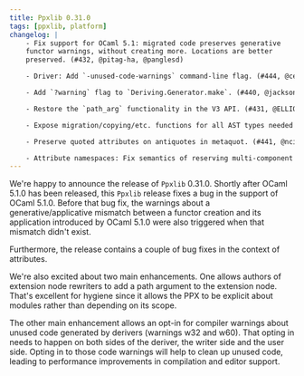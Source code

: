 ```yaml
---
title: Ppxlib 0.31.0
tags: [ppxlib, platform]
changelog: |
    - Fix support for OCaml 5.1: migrated code preserves generative
    functor warnings, without creating more. Locations are better
    preserved. (#432, @pitag-ha, @panglesd)

    - Driver: Add `-unused-code-warnings` command-line flag. (#444, @ceastlund)

    - Add `?warning` flag to `Deriving.Generator.make`. (#440, @jacksonzou123 via @ceastlund)

    - Restore the `path_arg` functionality in the V3 API. (#431, @ELLIOTTCABLE)

    - Expose migration/copying/etc. functions for all AST types needed by `Pprintast`. (#454, @antalsz)

    - Preserve quoted attributes on antiquotes in metaquot. (#441, @ncik-roberts)

    - Attribute namespaces: Fix semantics of reserving multi-component namespaces. (#443, @ncik-roberts)
---
```


We're happy to announce the release of `Ppxlib` 0.31.0. Shortly after OCaml 5.1.0 has been released,
this `Ppxlib` release fixes a bug in the support of OCaml 5.1.0. Before that bug fix, the warnings about a generative/applicative mismatch between a functor creation and its application introduced by OCaml 5.1.0 were also triggered when that mismatch didn't exist.

Furthermore, the release contains a couple of bug fixes in the context of attributes.

We're also excited about two main enhancements. One allows authors of extension node rewriters to add a
path argument to the extension node. That's excellent for hygiene since it allows the PPX to be explicit
about modules rather than depending on its scope.

The other main enhancement allows an opt-in for compiler warnings about unused code generated by
derivers (warnings w32 and w60). That opting in needs to happen on both sides of the deriver,
the writer side and the user side. Opting in to those code warnings will help to clean up unused code,
leading to performance improvements in compilation and editor support.
